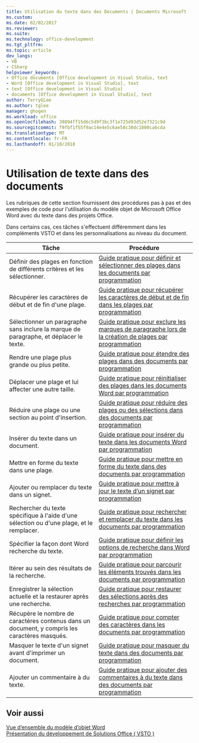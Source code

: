 ```yaml
---
title: Utilisation du texte dans des Documents | Documents Microsoft
ms.custom: 
ms.date: 02/02/2017
ms.reviewer: 
ms.suite: 
ms.technology: office-development
ms.tgt_pltfrm: 
ms.topic: article
dev_langs:
- VB
- CSharp
helpviewer_keywords:
- Office documents [Office development in Visual Studio, text
- Word [Office development in Visual Studio], text
- text [Office development in Visual Studio]
- documents [Office development in Visual Studio], text
author: TerryGLee
ms.author: tglee
manager: ghogen
ms.workload: office
ms.openlocfilehash: 39894ff15d6c5d9f3bc3f1e725d93d52e7321c9d
ms.sourcegitcommit: f9fbf1f55f9ac14e4e5c6ae58c30dc1800ca6cda
ms.translationtype: MT
ms.contentlocale: fr-FR
ms.lasthandoff: 01/10/2018
---
```

# <a name="working-with-text-in-documents"></a>Utilisation de texte dans des documents
  Les rubriques de cette section fournissent des procédures pas à pas et des exemples de code pour l'utilisation du modèle objet de Microsoft Office Word avec du texte dans des projets Office.  
  
 Dans certains cas, ces tâches s'effectuent différemment dans les compléments VSTO et dans les personnalisations au niveau du document.  
  
|Tâche|Procédure|  
|----------|---------------|  
|Définir des plages en fonction de différents critères et les sélectionner.|[Guide pratique pour définir et sélectionner des plages dans les documents par programmation](../vsto/how-to-programmatically-define-and-select-ranges-in-documents.md)|  
|Récupérer les caractères de début et de fin d'une plage.|[Guide pratique pour récupérer les caractères de début et de fin dans les plages par programmation](../vsto/how-to-programmatically-retrieve-start-and-end-characters-in-ranges.md)|  
|Sélectionner un paragraphe sans inclure la marque de paragraphe, et déplacer le texte.|[Guide pratique pour exclure les marques de paragraphe lors de la création de plages par programmation](../vsto/how-to-programmatically-exclude-paragraph-marks-when-creating-ranges.md)|  
|Rendre une plage plus grande ou plus petite.|[Guide pratique pour étendre des plages dans des documents par programmation](../vsto/how-to-programmatically-extend-ranges-in-documents.md)|  
|Déplacer une plage et lui affecter une autre taille.|[Guide pratique pour réinitialiser des plages dans les documents Word par programmation](../vsto/how-to-programmatically-reset-ranges-in-word-documents.md)|  
|Réduire une plage ou une section au point d'insertion.|[Guide pratique pour réduire des plages ou des sélections dans des documents par programmation](../vsto/how-to-programmatically-collapse-ranges-or-selections-in-documents.md)|  
|Insérer du texte dans un document.|[Guide pratique pour insérer du texte dans les documents Word par programmation](../vsto/how-to-programmatically-insert-text-into-word-documents.md)|  
|Mettre en forme du texte dans une plage.|[Guide pratique pour mettre en forme du texte dans des documents par programmation](../vsto/how-to-programmatically-format-text-in-documents.md)|  
|Ajouter ou remplacer du texte dans un signet.|[Guide pratique pour mettre à jour le texte d’un signet par programmation](../vsto/how-to-programmatically-update-bookmark-text.md)|  
|Rechercher du texte spécifique à l'aide d'une sélection ou d'une plage, et le remplacer.|[Guide pratique pour rechercher et remplacer du texte dans les documents par programmation](../vsto/how-to-programmatically-search-for-and-replace-text-in-documents.md)|  
|Spécifier la façon dont Word recherche du texte.|[Guide pratique pour définir les options de recherche dans Word par programmation](../vsto/how-to-programmatically-set-search-options-in-word.md)|  
|Itérer au sein des résultats de la recherche.|[Guide pratique pour parcourir les éléments trouvés dans les documents par programmation](../vsto/how-to-programmatically-loop-through-found-items-in-documents.md)|  
|Enregistrer la sélection actuelle et la restaurer après une recherche.|[Guide pratique pour restaurer des sélections après des recherches par programmation](../vsto/how-to-programmatically-restore-selections-after-searches.md)|  
|Récupère le nombre de caractères contenus dans un document, y compris les caractères masqués.|[Guide pratique pour compter des caractères dans les documents par programmation](../vsto/how-to-programmatically-count-characters-in-documents.md)|  
|Masquer le texte d'un signet avant d'imprimer un document.|[Guide pratique pour masquer du texte dans des documents par programmation](../vsto/how-to-programmatically-hide-text-in-documents.md)|  
|Ajouter un commentaire à du texte.|[Guide pratique pour ajouter des commentaires à du texte dans des documents par programmation](../vsto/how-to-programmatically-add-comments-to-text-in-documents.md)|  
  
## <a name="see-also"></a>Voir aussi  
 [Vue d’ensemble du modèle d’objet Word](../vsto/word-object-model-overview.md)   
 [Présentation du développement de Solutions Office &#40; VSTO &#41;](../vsto/office-solutions-development-overview-vsto.md)  
  
  